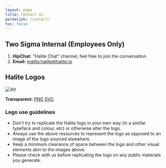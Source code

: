 ```yaml
---
layout: page
title: Contact Us
permalink: /contact/
toc: false
---
```


## Two Sigma Internal (Employees Only)

1. **HipChat:** "Halite Chat" channel, feel free to join the conversation
2. **Email:** <mailto:halite@halite.io>

## Halite Logos

![Alt](/assets/images/full_logo.png "LOGO")

**Transparent:** [PNG](/assets/images/full_logo.png)  [SVG](/assets/images/full_logo.svg)

### Logo use guidelines

* Don't try to replicate the Halite logo in your own way (in a similar typeface and colour, etc) or otherwise alter the logo.
* Always use the above resources to represent the logo as opposed to an image of the logo sourced elsewhere.
* Keep a minimum clearance of space between the logo and other visual elements akin to the images above.
* Please check with us before replicating the logo on any public materials you generate.


